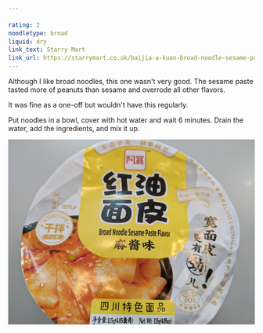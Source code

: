 ```yaml
---

rating: 2
noodletype: broad
liquid: dry
link_text: Starry Mart
link_url: https://starrymart.co.uk/baijia-a-kuan-broad-noodle-sesame-paste-flavour-bowl-120g.html
---
```


Although I like broad noodles, this one wasn't very good.  The sesame paste tasted more of peanuts than sesame and overrode all other flavors. 

It was fine as a one-off but wouldn't have this regularly. 

Put noodles in a bowl, cover with hot water and wait 6 minutes. Drain the water, add the ingredients, and mix it up. 

![Baijia A-kuan Sichuan Broad Noodle Sesame Paste](images/006.jpg)